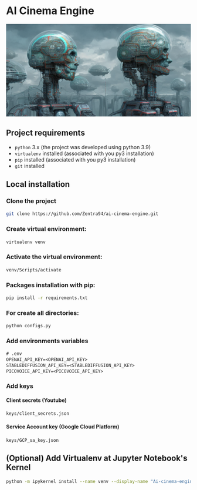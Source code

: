 # AI Cinema Engine

![Futuristic Cinema by Stable Diffusion](statics/images/logo.png)

## Project requirements

- `python` 3.x (the project was developed using python 3.9)
- `virtualenv` installed (associated with you py3 installation)
- `pip` installed (associated with you py3 installation)
- `git` installed

## Local installation

### Clone the project
```bash
git clone https://github.com/Zentra94/ai-cinema-engine.git
```

### Create virtual environment:
```bash
virtualenv venv
```
### Activate the virtual environment:
```bash
venv/Scripts/activate
```
### Packages installation with pip:
```bash
pip install -r requirements.txt
```
### For create all directories:
```bash
python configs.py
```

### Add environments variables
```text
# .env
OPENAI_API_KEY=<OPENAI_API_KEY>
STABLEDIFFUSION_API_KEY=<STABLEDIFFUSION_API_KEY>
PICOVOICE_API_KEY=<PICOVOICE_API_KEY>
```
### Add keys
#### Client secrets (Youtube)
 `keys/client_secrets.json`

#### Service Account key (Google Cloud Platform)
 `keys/GCP_sa_key.json`

## (Optional) Add Virtualenv at Jupyter Notebook's Kernel  

```bash
python -m ipykernel install --name venv --display-name "Ai-cinema-engine-venv"
```
